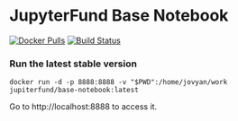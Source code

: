 # JupyterFund Base Notebook

[![Docker Pulls](https://img.shields.io/docker/pulls/kevinprotoss/base-notebook.svg)](https://hub.docker.com/r/kevinprotoss/base-notebook/)
[![Build Status](https://travis-ci.com/kevinprotoss/base-notebook.svg?branch=master)](https://travis-ci.org/kevinprotoss/base-notebook)

### Run the latest stable version

```
docker run -d -p 8888:8888 -v "$PWD":/home/jovyan/work jupiterfund/base-notebook:latest
```

Go to http://localhost:8888 to access it.

